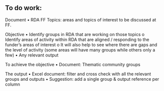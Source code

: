 ## To do work:
Document
•	RDA FF Topics: areas and topics of interest to be discussed at FF.

Objective
•	Identify groups in RDA that are working on those topics
o	Identify areas of activity within RDA that are aligned / responding to the funder’s areas of interest
o	It will also help to see where there are gaps and the level of activity (some areas will have many groups while others only a few)
•	Any relevant output

To achieve the objective
•	Document: Thematic community groups

The output
•	Excel document: filter and cross check with all the relevant groups and outputs
•	Suggestion: add a single group & output reference per column
